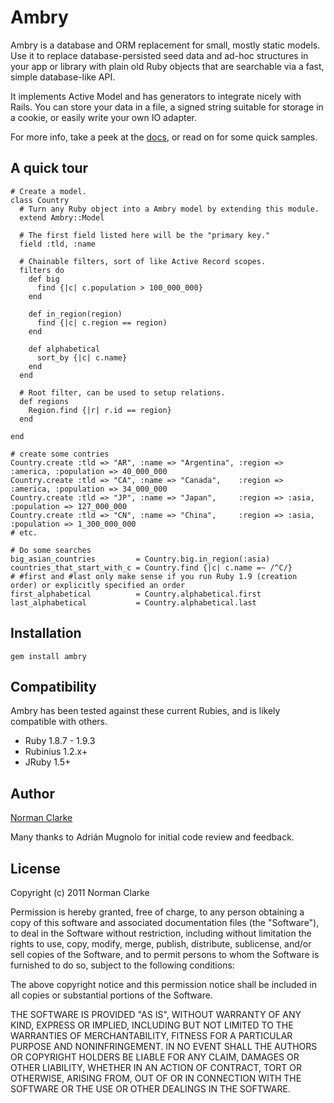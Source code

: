# Ambry

Ambry is a database and ORM replacement for small, mostly static models. Use
it to replace database-persisted seed data and ad-hoc structures in your app or
library with plain old Ruby objects that are searchable via a fast, simple
database-like API.

It implements Active Model and has generators to integrate nicely with Rails.
You can store your data in a file, a signed string suitable for storage in a
cookie, or easily write your own IO adapter.

For more info, take a peek at the
[docs](http://rubydoc.info/github/ambry/ambry/master/frames), or read on for some
quick samples.

## A quick tour

    # Create a model.
    class Country
      # Turn any Ruby object into a Ambry model by extending this module.
      extend Ambry::Model

      # The first field listed here will be the "primary key."
      field :tld, :name

      # Chainable filters, sort of like Active Record scopes.
      filters do
        def big
          find {|c| c.population > 100_000_000}
        end

        def in_region(region)
          find {|c| c.region == region)
        end

        def alphabetical
          sort_by {|c| c.name}
        end
      end

      # Root filter, can be used to setup relations.
      def regions
        Region.find {|r| r.id == region}
      end

    end

    # create some contries
    Country.create :tld => "AR", :name => "Argentina", :region => :america, :population => 40_000_000
    Country.create :tld => "CA", :name => "Canada",    :region => :america, :population => 34_000_000
    Country.create :tld => "JP", :name => "Japan",     :region => :asia,    :population => 127_000_000
    Country.create :tld => "CN", :name => "China",     :region => :asia,    :population => 1_300_000_000
    # etc.

    # Do some searches
    big_asian_countries         = Country.big.in_region(:asia)
    countries_that_start_with_c = Country.find {|c| c.name =~ /^C/}
    # #first and #last only make sense if you run Ruby 1.9 (creation order) or explicitly specified an order
    first_alphabetical          = Country.alphabetical.first
    last_alphabetical           = Country.alphabetical.last


## Installation

    gem install ambry

## Compatibility

Ambry has been tested against these current Rubies, and is likely compatible
with others.

* Ruby 1.8.7 - 1.9.3
* Rubinius 1.2.x+
* JRuby 1.5+

## Author

[Norman Clarke](mailto:norman@njclarke.com)

Many thanks to Adrián Mugnolo for initial code review and feedback.

## License

Copyright (c) 2011 Norman Clarke

Permission is hereby granted, free of charge, to any person obtaining a copy of
this software and associated documentation files (the "Software"), to deal in
the Software without restriction, including without limitation the rights to
use, copy, modify, merge, publish, distribute, sublicense, and/or sell copies
of the Software, and to permit persons to whom the Software is furnished to do
so, subject to the following conditions:

The above copyright notice and this permission notice shall be included in all
copies or substantial portions of the Software.

THE SOFTWARE IS PROVIDED "AS IS", WITHOUT WARRANTY OF ANY KIND, EXPRESS OR
IMPLIED, INCLUDING BUT NOT LIMITED TO THE WARRANTIES OF MERCHANTABILITY,
FITNESS FOR A PARTICULAR PURPOSE AND NONINFRINGEMENT. IN NO EVENT SHALL THE
AUTHORS OR COPYRIGHT HOLDERS BE LIABLE FOR ANY CLAIM, DAMAGES OR OTHER
LIABILITY, WHETHER IN AN ACTION OF CONTRACT, TORT OR OTHERWISE, ARISING FROM,
OUT OF OR IN CONNECTION WITH THE SOFTWARE OR THE USE OR OTHER DEALINGS IN THE
SOFTWARE.
